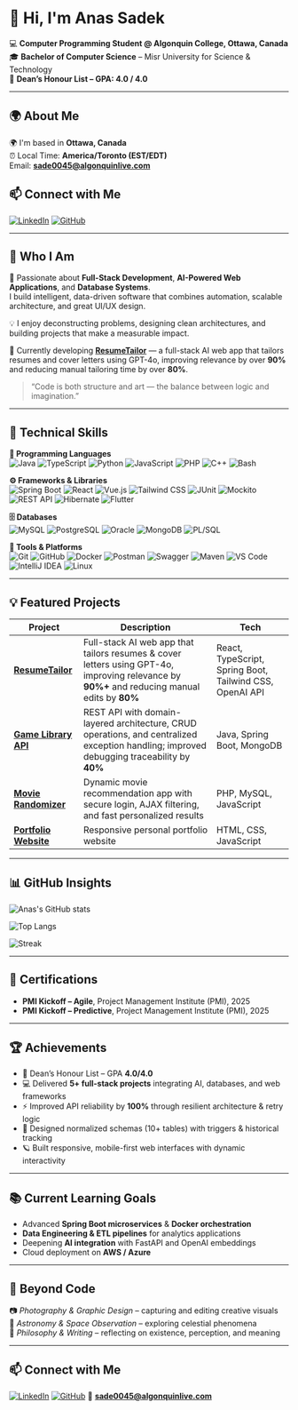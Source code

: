 # 👋 Hi, I'm Anas Sadek  

💻 **Computer Programming Student @ Algonquin College, Ottawa, Canada**  
🎓 **Bachelor of Computer Science** – Misr University for Science & Technology  
🏅 **Dean’s Honour List – GPA: 4.0 / 4.0**

---

## 🌍 About Me  

🌍 I'm based in **Ottawa, Canada**  
⏰ Local Time: **America/Toronto (EST/EDT)**  
Email: **sade0045@algonquinlive.com**

## 📫 Connect with Me  

[![LinkedIn](https://img.shields.io/badge/LinkedIn-0A66C2?style=for-the-badge&logo=linkedin&logoColor=white)](https://www.linkedin.com/in/anassadek0/)
[![GitHub](https://img.shields.io/badge/GitHub-181717?style=for-the-badge&logo=github&logoColor=white)](https://github.com/anasayman99)

---

## 🌟 Who I Am  

🚀 Passionate about **Full-Stack Development**, **AI-Powered Web Applications**, and **Database Systems**.  
I build intelligent, data-driven software that combines automation, scalable architecture, and great UI/UX design.

💡 I enjoy deconstructing problems, designing clean architectures, and building projects that make a measurable impact.  

🎯 Currently developing [**ResumeTailor**](https://github.com/anasayman99/ResumeTailor) — a full-stack AI web app that tailors resumes and cover letters using GPT-4o, improving relevance by over **90%** and reducing manual tailoring time by over **80%**.

> “Code is both structure and art — the balance between logic and imagination.”

---

## 🧠 Technical Skills  

**💬 Programming Languages**  
![Java](https://img.shields.io/badge/Java-ED8B00?style=for-the-badge&logo=java&logoColor=white)
![TypeScript](https://img.shields.io/badge/TypeScript-007ACC?style=for-the-badge&logo=typescript&logoColor=white)
![Python](https://img.shields.io/badge/Python-3776AB?style=for-the-badge&logo=python&logoColor=white)
![JavaScript](https://img.shields.io/badge/JavaScript-F7DF1E?style=for-the-badge&logo=javascript&logoColor=black)
![PHP](https://img.shields.io/badge/PHP-777BB4?style=for-the-badge&logo=php&logoColor=white)
![C++](https://img.shields.io/badge/C++-00599C?style=for-the-badge&logo=cplusplus&logoColor=white)
![Bash](https://img.shields.io/badge/Bash-4EAA25?style=for-the-badge&logo=gnubash&logoColor=white)

**⚙️ Frameworks & Libraries**  
![Spring Boot](https://img.shields.io/badge/Spring_Boot-6DB33F?style=for-the-badge&logo=springboot&logoColor=white)
![React](https://img.shields.io/badge/React-20232A?style=for-the-badge&logo=react&logoColor=61DAFB)
![Vue.js](https://img.shields.io/badge/Vue.js-35495E?style=for-the-badge&logo=vuedotjs&logoColor=4FC08D)
![Tailwind CSS](https://img.shields.io/badge/Tailwind_CSS-38B2AC?style=for-the-badge&logo=tailwindcss&logoColor=white)
![JUnit](https://img.shields.io/badge/JUnit5-25A162?style=for-the-badge&logo=junit5&logoColor=white)
![Mockito](https://img.shields.io/badge/Mockito-1A9A59?style=for-the-badge)
![REST API](https://img.shields.io/badge/REST_API-02569B?style=for-the-badge)
![Hibernate](https://img.shields.io/badge/Hibernate-59666C?style=for-the-badge&logo=hibernate&logoColor=white)
![Flutter](https://img.shields.io/badge/Flutter-02569B?style=for-the-badge&logo=flutter&logoColor=white)

**🗄️ Databases**  
![MySQL](https://img.shields.io/badge/MySQL-005C84?style=for-the-badge&logo=mysql&logoColor=white)
![PostgreSQL](https://img.shields.io/badge/PostgreSQL-316192?style=for-the-badge&logo=postgresql&logoColor=white)
![Oracle](https://img.shields.io/badge/Oracle-CC2927?style=for-the-badge&logo=oracle&logoColor=white)
![MongoDB](https://img.shields.io/badge/MongoDB-4EA94B?style=for-the-badge&logo=mongodb&logoColor=white)
![PL/SQL](https://img.shields.io/badge/PLSQL-F80000?style=for-the-badge)

**🧰 Tools & Platforms**  
![Git](https://img.shields.io/badge/Git-F05032?style=for-the-badge&logo=git&logoColor=white)
![GitHub](https://img.shields.io/badge/GitHub-181717?style=for-the-badge&logo=github&logoColor=white)
![Docker](https://img.shields.io/badge/Docker-2496ED?style=for-the-badge&logo=docker&logoColor=white)
![Postman](https://img.shields.io/badge/Postman-FF6C37?style=for-the-badge&logo=postman&logoColor=white)
![Swagger](https://img.shields.io/badge/Swagger-85EA2D?style=for-the-badge&logo=swagger&logoColor=black)
![Maven](https://img.shields.io/badge/Maven-C71A36?style=for-the-badge&logo=apachemaven&logoColor=white)
![VS Code](https://img.shields.io/badge/VS_Code-0078D4?style=for-the-badge&logo=visualstudiocode&logoColor=white)
![IntelliJ IDEA](https://img.shields.io/badge/IntelliJ_IDEA-000000?style=for-the-badge&logo=intellijidea&logoColor=white)
![Linux](https://img.shields.io/badge/Linux-FCC624?style=for-the-badge&logo=linux&logoColor=black)

---

## 💡 Featured Projects  

| Project | Description | Tech |
|----------|--------------|------|
| [**ResumeTailor**](https://github.com/anasayman99/ResumeTailor) | Full-stack AI web app that tailors resumes & cover letters using GPT-4o, improving relevance by **90%+** and reducing manual edits by **80%** | React, TypeScript, Spring Boot, Tailwind CSS, OpenAI API |
| [**Game Library API**](https://github.com/anasayman99/Game-Libray-API) | REST API with domain-layered architecture, CRUD operations, and centralized exception handling; improved debugging traceability by **40%** | Java, Spring Boot, MongoDB |
| [**Movie Randomizer**](https://github.com/anasayman99/Movie-Radnomizer) | Dynamic movie recommendation app with secure login, AJAX filtering, and fast personalized results | PHP, MySQL, JavaScript |
| [**Portfolio Website**](https://github.com/anasayman99/portfolio-website) | Responsive personal portfolio website | HTML, CSS, JavaScript |

---

## 📊 GitHub Insights  

![Anas's GitHub stats](https://github-readme-stats.vercel.app/api?username=anasayman99&show_icons=true&theme=radical)

![Top Langs](https://github-readme-stats.vercel.app/api/top-langs/?username=anasayman99&layout=compact&theme=radical)

![Streak](https://github-readme-streak-stats.herokuapp.com/?user=anasayman99&theme=radical)

---

## 🧩 Certifications  

- **PMI Kickoff – Agile**, Project Management Institute (PMI), 2025  
- **PMI Kickoff – Predictive**, Project Management Institute (PMI), 2025  

---

## 🏆 Achievements  

- 🥇 Dean’s Honour List – GPA **4.0/4.0**  
- 💻 Delivered **5+ full-stack projects** integrating AI, databases, and web frameworks  
- ⚡ Improved API reliability by **100%** through resilient architecture & retry logic  
- 🧩 Designed normalized schemas (10+ tables) with triggers & historical tracking  
- 🪐 Built responsive, mobile-first web interfaces with dynamic interactivity  

---

## 📚 Current Learning Goals  

- Advanced **Spring Boot microservices** & **Docker orchestration**  
- **Data Engineering & ETL pipelines** for analytics applications  
- Deepening **AI integration** with FastAPI and OpenAI embeddings  
- Cloud deployment on **AWS / Azure**

---

## 🌌 Beyond Code  

📷 *Photography & Graphic Design* – capturing and editing creative visuals  
🔭 *Astronomy & Space Observation* – exploring celestial phenomena  
🧠 *Philosophy & Writing* – reflecting on existence, perception, and meaning  

---

## 📫 Connect with Me  

[![LinkedIn](https://img.shields.io/badge/LinkedIn-0A66C2?style=for-the-badge&logo=linkedin&logoColor=white)](https://www.linkedin.com/in/anassadek0/)
[![GitHub](https://img.shields.io/badge/GitHub-181717?style=for-the-badge&logo=github&logoColor=white)](https://github.com/anasayman99)
📧 **sade0045@algonquinlive.com**
